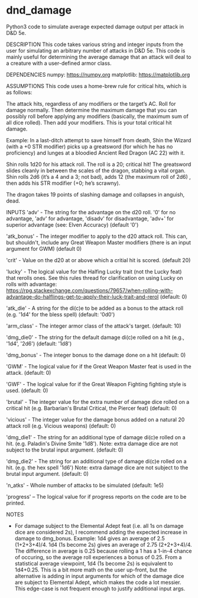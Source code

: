 # dnd_damage
Python3 code to simulate average expected damage output per attack in D&amp;D 5e.

DESCRIPTION
This code takes various string and integer inputs from the user for simulating an arbitrary number of attacks in D&D 5e. This code is mainly useful for determining the average damage that an attack will deal to a creature with a user-defined armor class. 

DEPENDENCIES
numpy: https://numpy.org
matplotlib: https://matplotlib.org

ASSUMPTIONS
This code uses a home-brew rule for critical hits, which is as follows: 

The attack hits, regardless of any modifiers or the target’s AC.
Roll for damage normally. Then determine the maximum damage that you can possibly roll before applying any modifiers (basically, the maximum sum of all dice rolled). Then add your modifiers. This is your total critical hit damage.

Example: In a last-ditch attempt to save himself from death, Shin the Wizard (with a +0 STR modifier) picks up a greatsword (for which he has no proficiency) and lunges at a bloodied Ancient Red Dragon (AC 22) with it.

Shin rolls 1d20 for his attack roll. The roll is a 20; critical hit!
The greatsword slides cleanly in between the scales of the dragon, stabbing a vital organ.
Shin rolls 2d6 (it’s a 4 and a 3; not bad), adds 12 (the maximum roll of 2d6) , then adds his STR modifier (+0; he’s scrawny).

The dragon takes 19 points of slashing damage and collapses in anguish, dead.

INPUTS
'adv' - The string for the advantage on the d20 roll. '0' for no advantage, 'adv' for advantage, 'disadv' for disadvantage, 'adv+' for superior advantage (see: Elven Accuracy) (default '0')

'atk_bonus' - The integer modifier to apply to the d20 attack roll. This can, but shouldn't, include any Great Weapon Master modifiers (there is an input argument for GWM) (default 0)

'crit' - Value on the d20 at or above which a critial hit is scored. (default 20)

'lucky' - The logical value for the Halfing Lucky trait (not the Lucky feat) that rerolls ones. See this rules thread for clarification on using Lucky on rolls with advantage: https://rpg.stackexchange.com/questions/79657/when-rolling-with-advantage-do-halflings-get-to-apply-their-luck-trait-and-rerol (default: 0)

'atk_die' - A string for the di(c)e to be added as a bonus to the attack roll (e.g. '1d4' for the bless spell) (default: '0d0')

'arm_class' - The integer armor class of the attack's target. (default: 10)

'dmg_die0' - The string for the default damage di(c)e rolled on a hit (e.g., '1d4', '2d6') (default: '1d8')

'dmg_bonus' - The integer bonus to the damage done on a hit (default: 0)

'GWM' - The logical value for if the Great Weapon Master feat is used in the attack. (default: 0)

'GWF' - The logical value for if the Great Weapon Fighting fighting style is used. (default: 0)

'brutal' - The integer value for the extra number of damage dice rolled on a critical hit (e.g. Barbarian's Brutal Critical, the Piercer feat) (default: 0)

'vicious' - The integer value for the damage bonus added on a natural 20 attack roll (e.g. Vicious weapons) (default: 0)

'dmg_die1' - The string for an additional type of damage di(c)e rolled on a hit. (e.g. Paladin's Divine Smite '1d8'). Note: extra damage dice are not subject to the brutal input argument. (default: 0)

'dmg_die2' - The string for an additional type of damage di(c)e rolled on a hit. (e.g. the hex spell '1d6') Note: extra damage dice are not subject to the brutal input argument. (default: 0)

'n_atks' - Whole number of attacks to be simulated (default: 1e5)

'progress' – The logical value for if progress reports on the code are to be printed.

NOTES
- For damage subject to the Elemental Adept feat (i.e. all 1s on damage dice are considered 2s), I recommend adding the expected increase in damage to dmg_bonus. Example: 1d4 gives an average of 2.5 (1+2+3+4)/4. 1d4 (1s become 2s) gives an average of 2.75 (2+2+3+4)/4. The difference in average is 0.25 because rolling a 1 has a 1-in-4 chance of occuring, so the average roll experiences a bonus of 0.25. From a statistical average viewpoint, 1d4 (1s become 2s) is equivalent to 1d4+0.25. This is a bit more math on the user up-front, but the alternative is adding in input arguments for which of the damage dice are subject to Elemental Adept, which makes the code a lot messier. This edge-case is not frequent enough to justify additional input args. 

